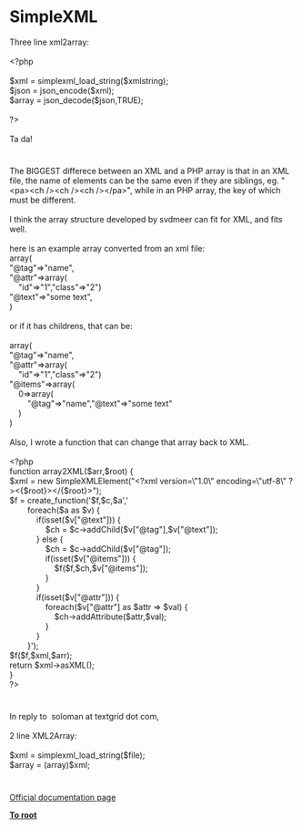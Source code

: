 # SimpleXML




<div class="phpcode"><span class="html">
Three line xml2array:<br><br><span class="default">&lt;?php<br><br>$xml </span><span class="keyword">= </span><span class="default">simplexml_load_string</span><span class="keyword">(</span><span class="default">$xmlstring</span><span class="keyword">);<br></span><span class="default">$json </span><span class="keyword">= </span><span class="default">json_encode</span><span class="keyword">(</span><span class="default">$xml</span><span class="keyword">);<br></span><span class="default">$array </span><span class="keyword">= </span><span class="default">json_decode</span><span class="keyword">(</span><span class="default">$json</span><span class="keyword">,</span><span class="default">TRUE</span><span class="keyword">);<br><br></span><span class="default">?&gt;<br></span><br>Ta da!</span>
</div>
  

#


<div class="phpcode"><span class="html">
The BIGGEST differece between an XML and a PHP array is that in an XML file, the name of elements can be the same even if they are siblings, eg. &quot;&lt;pa&gt;&lt;ch /&gt;&lt;ch /&gt;&lt;ch /&gt;&lt;/pa&gt;&quot;, while in an PHP array, the key of which must be different.
<br>
<br>I think the array structure developed by svdmeer can fit for XML, and fits well.
<br>
<br>here is an example array converted from an xml file:
<br>array(
<br>&quot;@tag&quot;=&gt;&quot;name&quot;,
<br>&quot;@attr&quot;=&gt;array(
<br>&#xA0; &#xA0; &quot;id&quot;=&gt;&quot;1&quot;,&quot;class&quot;=&gt;&quot;2&quot;)
<br>&quot;@text&quot;=&gt;&quot;some text&quot;,
<br>)
<br>
<br>or if it has childrens, that can be:
<br>
<br>array(
<br>&quot;@tag&quot;=&gt;&quot;name&quot;,
<br>&quot;@attr&quot;=&gt;array(
<br>&#xA0; &#xA0; &quot;id&quot;=&gt;&quot;1&quot;,&quot;class&quot;=&gt;&quot;2&quot;)
<br>&quot;@items&quot;=&gt;array(
<br>&#xA0; &#xA0; 0=&gt;array(
<br>&#xA0; &#xA0; &#xA0; &#xA0; &quot;@tag&quot;=&gt;&quot;name&quot;,&quot;@text&quot;=&gt;&quot;some text&quot;
<br>&#xA0; &#xA0; )
<br>)
<br>
<br>Also, I wrote a function that can change that array back to XML.
<br>
<br><span class="default">&lt;?php
<br></span><span class="keyword">function </span><span class="default">array2XML</span><span class="keyword">(</span><span class="default">$arr</span><span class="keyword">,</span><span class="default">$root</span><span class="keyword">) {
<br></span><span class="default">$xml </span><span class="keyword">= new </span><span class="default">SimpleXMLElement</span><span class="keyword">(</span><span class="string">&quot;&lt;?xml version=\&quot;1.0\&quot; encoding=\&quot;utf-8\&quot; ?&gt;&lt;</span><span class="keyword">{</span><span class="default">$root</span><span class="keyword">}</span><span class="string">&gt;&lt;/</span><span class="keyword">{</span><span class="default">$root</span><span class="keyword">}</span><span class="string">&gt;&quot;</span><span class="keyword">); 
<br></span><span class="default">$f </span><span class="keyword">= </span><span class="default">create_function</span><span class="keyword">(</span><span class="string">&apos;$f,$c,$a&apos;</span><span class="keyword">,</span><span class="string">&apos; 
<br>&#xA0; &#xA0; &#xA0; &#xA0; foreach($a as $v) {
<br>&#xA0; &#xA0; &#xA0; &#xA0; &#xA0; &#xA0; if(isset($v[&quot;@text&quot;])) {
<br>&#xA0; &#xA0; &#xA0; &#xA0; &#xA0; &#xA0; &#xA0; &#xA0; $ch = $c-&gt;addChild($v[&quot;@tag&quot;],$v[&quot;@text&quot;]);
<br>&#xA0; &#xA0; &#xA0; &#xA0; &#xA0; &#xA0; } else {
<br>&#xA0; &#xA0; &#xA0; &#xA0; &#xA0; &#xA0; &#xA0; &#xA0; $ch = $c-&gt;addChild($v[&quot;@tag&quot;]);
<br>&#xA0; &#xA0; &#xA0; &#xA0; &#xA0; &#xA0; &#xA0; &#xA0; if(isset($v[&quot;@items&quot;])) {
<br>&#xA0; &#xA0; &#xA0; &#xA0; &#xA0; &#xA0; &#xA0; &#xA0; &#xA0; &#xA0; $f($f,$ch,$v[&quot;@items&quot;]);
<br>&#xA0; &#xA0; &#xA0; &#xA0; &#xA0; &#xA0; &#xA0; &#xA0; }
<br>&#xA0; &#xA0; &#xA0; &#xA0; &#xA0; &#xA0; }
<br>&#xA0; &#xA0; &#xA0; &#xA0; &#xA0; &#xA0; if(isset($v[&quot;@attr&quot;])) {
<br>&#xA0; &#xA0; &#xA0; &#xA0; &#xA0; &#xA0; &#xA0; &#xA0; foreach($v[&quot;@attr&quot;] as $attr =&gt; $val) {
<br>&#xA0; &#xA0; &#xA0; &#xA0; &#xA0; &#xA0; &#xA0; &#xA0; &#xA0; &#xA0; $ch-&gt;addAttribute($attr,$val);
<br>&#xA0; &#xA0; &#xA0; &#xA0; &#xA0; &#xA0; &#xA0; &#xA0; }
<br>&#xA0; &#xA0; &#xA0; &#xA0; &#xA0; &#xA0; }
<br>&#xA0; &#xA0; &#xA0; &#xA0; }&apos;</span><span class="keyword">);
<br></span><span class="default">$f</span><span class="keyword">(</span><span class="default">$f</span><span class="keyword">,</span><span class="default">$xml</span><span class="keyword">,</span><span class="default">$arr</span><span class="keyword">);
<br>return </span><span class="default">$xml</span><span class="keyword">-&gt;</span><span class="default">asXML</span><span class="keyword">();
<br>}
<br></span><span class="default">?&gt;</span>
</span>
</div>
  

#


<div class="phpcode"><span class="html">
In reply to&#xA0; soloman at textgrid dot com,<br><br>2 line XML2Array:<br><br>$xml = simplexml_load_string($file);<br>$array = (array)$xml;</span>
</div>
  

#

[Official documentation page](https://www.php.net/manual/en/book.simplexml.php)

**[To root](/README.md)**